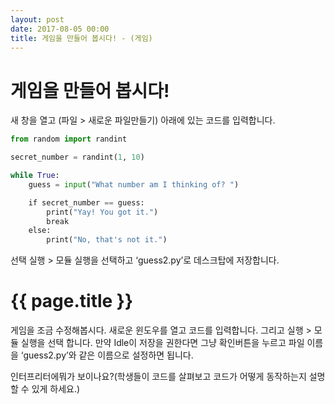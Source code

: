 ```yaml
---
layout: post
date: 2017-08-05 00:00
title: 게임을 만들어 봅시다! - (게임) 
---
```


<div id="ppt" markdown="1">

# 게임을 만들어 봅시다!

새 창을 열고 (파일 > 새로운 파일만들기) 아래에 있는 코드를 입력합니다.

```python
from random import randint

secret_number = randint(1, 10)

while True:
    guess = input("What number am I thinking of? ")

    if secret_number == guess:
        print("Yay! You got it.")
        break
    else:
        print("No, that's not it.")
```

선택 실행 > 모듈 실행을 선택하고 ‘guess2.py’로 데스크탑에 저장합니다.

</div>

<div id="desc" markdown="1">

# {{ page.title }}

게임을 조금 수정해봅시다. 새로운 윈도우를 열고 코드를 입력합니다. 그리고 실행 > 모듈 실행을 선택 합니다. 만약 Idle이 저장을 권한다면 그냥 확인버튼을 누르고 파일 이름을 ‘guess2.py’와 같은 이름으로 설정하면 됩니다.



인터프리터에뭐가 보이나요?(학생들이 코드를 살펴보고 코드가 어떻게 동작하는지 설명할 수 있게 하세요.)

</div>

